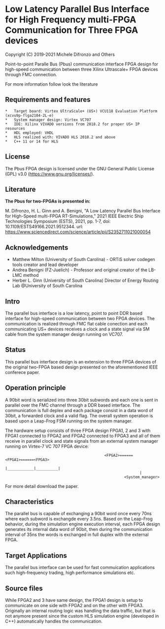 # Low Latency Parallel Bus Interface for High Frequency multi-FPGA Communication for Three FPGA devices

Copyright (C) 2019-2021 Michele Difronzo and Others

Point-to-point Paralle Bus (Pbus) communication interface FPGA design for high-speed communication between three Xilinx Ultrascale+ FPGA devices through FMC connection.
 
For more information follow look the literature

## Requirements and features

	*	Target board: Virtex UltraScale+ (US+) VCU118 Evaluation Platform (xcvu9p-flga2104-2L-e) 
	*	System manager design: Virtex VC707
	*	IDE: Xilinx VIVADO versions from 2018.2 for proper US+ IP resources
	*	HDL employed: VHDL
	*	HLS realized with: VIVADO HLS 2018.2 and above
	*	C++ 11 or 14 for HLS


## License

The Pbus FPGA design is licensed under the GNU General Public License (GPL) v3.0 (https://www.gnu.org/licenses/).

## Literature 
  
**The Pbus for two-FPGAs  is presented in:**

M. Difronzo, H. L. Ginn and A. Benigni, "A Low Latency Parallel Bus Interface for High-Speed multi-FPGA RT-Simulations," 2021 IEEE Electric Ship Technologies Symposium (ESTS), 2021, pp. 1-7, doi: 10.1109/ESTS49166.2021.9512344.
url: https://www.sciencedirect.com/science/article/pii/S2352711021000054


## Acknowledgements
* Matthew Milton (University of South Carolina) - ORTiS solver codegen tools creator and lead developer
* Andrea Benigni (FZ-Juelich) - Professor and original creator of the LB-LMC method
* Herber L. Ginn  (University of South Carolina) Director of Energy Routing Lab @University of South Carolina



## Intro

The parallel bus interface is a low latency, point to point DDR based interface for high-speed communication between two FPGA devices.
The communication is realized through FMC flat cable conection and each  communicating US+ devices receives a clock and a state signal
via SM cable from the system manager design running on VC707.


## Status 

This parallel bus interface design is an extension to three FPGA devices of the original two-FPGA based design presented on the aforementioned IEEE conferece paper.

## Operation principle

A 90bit word is serialized into three 30bit subwords and each one is sent in parallel over the FMC channel through a DDR based interface. The communication is 
full deplex and each package consist in a data word of 30bit, a forwarded clock and a valid flag. The overall system operation is based upon a Leap-Frog FSM
running on the system manager.  

The hardware setup consists of three FPGA design FPGA1, 2 and 3 with FPGA1 connected to FPGA2 and FPGA2 connected to FPGA3 and all of them receive in parallel clock
and state signals from an external system manager running on Virtex-7 VC 707 FPGA device: 

												 <FPGA2>======<FPGA1>======<FPGA3>
													|____________|__________|
																 |
														  <System_manager>

For more detail download the paper. 

## Characteristics

The parallel bus is capable of exchanging a 90bit word once every 70ns where each subword is exchangde every 3.5ns.  Based on the Leap-Frog behavior, during the simulation
engine execution interval, each FPGA design generates its internal data word of 90bit, then during the communication interval of 35ns the words is exchanged in full duplex with the 
external FPGA.
 

## Target Applications

The parallel bus interface can be used for fast commuication applications such  high-frequency trading, high performance simulations etc.


## Source files

While FPGA2 and 3 have same design, the FPGA1 design is setup to communicate on one side with FPGA2 and on the other with FPGA3. Originally an internal routing logic was
handling the data traffic, but that is not anymore present since the custom HLS simulation engine (developed in C++) automatically handles the communication.
